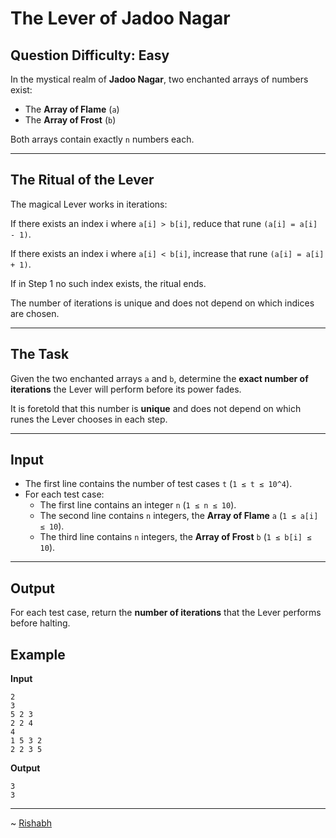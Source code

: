 # The Lever of Jadoo Nagar

## Question Difficulty: Easy



In the mystical realm of **Jadoo Nagar**, two enchanted arrays of numbers exist:  

- The **Array of Flame** (`a`)  
- The **Array of Frost** (`b`)  

Both arrays contain exactly `n` numbers each.  

---

## The Ritual of the Lever

The magical Lever works in iterations:

If there exists an index i where `a[i] > b[i]`, reduce that rune `(a[i] = a[i] - 1)`.

If there exists an index i where `a[i] < b[i]`, increase that rune `(a[i] = a[i] + 1)`.

If in Step 1 no such index exists, the ritual ends.

The number of iterations is unique and does not depend on which indices are chosen.

---

## The Task

Given the two enchanted arrays `a` and `b`, determine the **exact number of iterations** the Lever will perform before its power fades.  

It is foretold that this number is **unique** and does not depend on which runes the Lever chooses in each step.

---

## Input
- The first line contains the number of test cases `t` (`1 ≤ t ≤ 10^4`).  
- For each test case:  
  - The first line contains an integer `n` (`1 ≤ n ≤ 10`).  
  - The second line contains `n` integers, the **Array of Flame** `a` (`1 ≤ a[i] ≤ 10`).  
  - The third line contains `n` integers, the **Array of Frost** `b` (`1 ≤ b[i] ≤ 10`).  

---

## Output
For each test case, return the **number of iterations** that the Lever performs before halting.  

## Example

**Input**  
```
2
3
5 2 3
2 2 4
4
1 5 3 2
2 2 3 5
```

**Output**  
```
3
3
```
---
~ <a href=https://github.com/r1shu-R> Rishabh </a>
